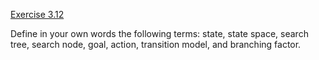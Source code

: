 [Exercise 3.12](3-12/)

Define in your own words the following terms: state, state space, search
tree, search node, goal, action, transition model, and branching factor.
